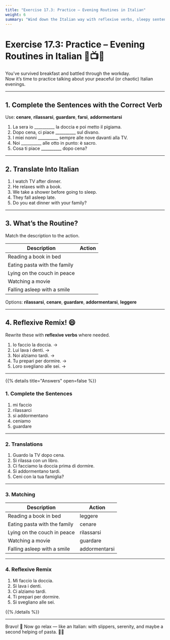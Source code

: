 ```yaml
---
title: "Exercise 17.3: Practice – Evening Routines in Italian"
weight: 6
summary: "Wind down the Italian way with reflexive verbs, sleepy sentences, and maybe a little pasta."
---
```


# Exercise 17.3: Practice – Evening Routines in Italian 🌛📺🍝

You’ve survived breakfast and battled through the workday.  
Now it’s time to practice talking about your peaceful (or chaotic) Italian evenings.

---

## 1. Complete the Sentences with the Correct Verb

Use: **cenare**, **rilassarsi**, **guardare**, **farsi**, **addormentarsi**

1. La sera io __________ la doccia e poi metto il pigiama.  
2. Dopo cena, ci piace __________ sul divano.  
3. I miei nonni __________ sempre alle nove davanti alla TV.  
4. Noi __________ alle otto in punto: è sacro.  
5. Cosa ti piace __________ dopo cena?

---

## 2. Translate Into Italian

1. I watch TV after dinner.  
2. He relaxes with a book.  
3. We take a shower before going to sleep.  
4. They fall asleep late.  
5. Do you eat dinner with your family?

---

## 3. What’s the Routine?

Match the description to the action.

| Description | Action |
|-------------|--------|
| Reading a book in bed |  
| Eating pasta with the family |  
| Lying on the couch in peace |  
| Watching a movie |  
| Falling asleep with a smile |  

Options: **rilassarsi**, **cenare**, **guardare**, **addormentarsi**, **leggere**

---

## 4. Reflexive Remix! 😄

Rewrite these with **reflexive verbs** where needed.

1. Io faccio la doccia. →  
2. Lui lava i denti. →  
3. Noi alziamo tardi. →  
4. Tu prepari per dormire. →  
5. Loro svegliano alle sei. →

---

{{% details title="Answers" open=false %}}

### 1. Complete the Sentences

1. mi faccio  
2. rilassarci  
3. si addormentano  
4. ceniamo  
5. guardare

---

### 2. Translations

1. Guardo la TV dopo cena.  
2. Si rilassa con un libro.  
3. Ci facciamo la doccia prima di dormire.  
4. Si addormentano tardi.  
5. Ceni con la tua famiglia?

---

### 3. Matching

| Description | Action |
|-------------|--------|
| Reading a book in bed | leggere  
| Eating pasta with the family | cenare  
| Lying on the couch in peace | rilassarsi  
| Watching a movie | guardare  
| Falling asleep with a smile | addormentarsi  

---

### 4. Reflexive Remix

1. Mi faccio la doccia.  
2. Si lava i denti.  
3. Ci alziamo tardi.  
4. Ti prepari per dormire.  
5. Si svegliano alle sei.

{{% /details %}}

---

Bravo! 🎉 Now go relax — like an Italian: with slippers, serenity, and maybe a second helping of pasta. 🍝😴
